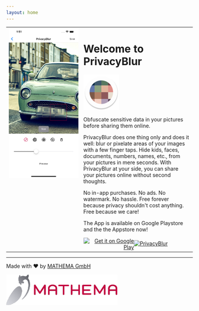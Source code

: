 ```yaml
---
layout: home
---
```



<table style="width: 100%; border: none">
<tr>
<td valign="top" style="width: 40%; border: none">

<img src="assets/preview.png" alt="Preview Screenshot">

</td>
<td valign="top" style="border: none">

<h1>Welcome to PrivacyBlur</h1>

<img src="assets/ic_launcher_round.png" alt="PrivacyBlur Logo">

Obfuscate sensitive data in your pictures before sharing them online.

PrivacyBlur does one thing only and does it well: blur or pixelate areas of your images with a few finger taps. Hide kids, faces, documents, numbers, names, etc., from your pictures in mere seconds. With PrivacyBlur at your side, you can share your pictures online without second thoughts.

No in-app purchases. No ads. No watermark. No hassle. Free forever because privacy shouldn't cost anything. Free because we care!

The App is available on Google Playstore  and the the Appstore now!


<div style="display:table-row;">
    <div style="width:250px;display:table-cell;text-align:right;">
        <a href='https://play.google.com/store/apps/details?id=de.mathema.privacyblur&pcampaignid=pcampaignidMKT-Other-global-all-co-prtnr-py-PartBadge-Mar2515-1'><img width="150px" alt='Get it on Google Play' src='https://play.google.com/intl/en_us/badges/static/images/badges/en_badge_web_generic.png'/></a>
    </div>
    <div style="display:table-cell;width:250px;vertical-align:bottom;text-align:left;">
        <a href="https://apps.apple.com/us/app/privacyblur/id1536274106?itsct=apps_box_badge&amp;itscg=30200" style="width: 120px;margin-bottom: 10px;">
          <object data="assets/black.png" type="image/png">
            <img src="https://tools.applemediaservices.com/api/badges/download-on-the-app-store/black/en-us?size=250x83&amp;releaseDate=1619827200&h=9d23d850d1506bbe56180b2aa8ee51f7" alt="PrivacyBlur" style="width: 120px; margin-bottom: 10px;">
          </object>
        </a>
    </div>
</div>


</td>
</tr>
</table>

---

Made with ❤ by [MATHEMA GmbH](https://www.mathema.de/)

![MATHEMA Logo](assets/mat-standard-rgb.png)

